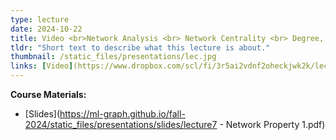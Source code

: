 ```yaml
---
type: lecture
date: 2024-10-22
title: Video <br>Network Analysis <br> Network Centrality <br> Degree, Closeness, Betweenness, Katz
tldr: "Short text to describe what this lecture is about."
thumbnail: /static_files/presentations/lec.jpg
links: [Video](https://www.dropbox.com/scl/fi/3r5ai2vdnf2oheckjwk2k/lecture8-DegreeCentrality1.mp4?rlkey=j7hydv42ccwahs6925v441c6j&st=vm8m3uoq&dl=0)
---
```

**Course Materials:**
- [Slides](https://ml-graph.github.io/fall-2024/static_files/presentations/slides/lecture7 - Network Property 1.pdf)

